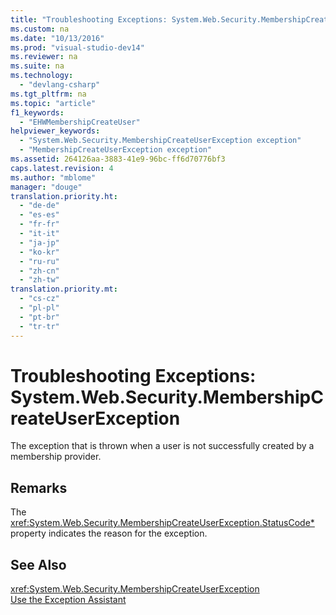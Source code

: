 ```yaml
---
title: "Troubleshooting Exceptions: System.Web.Security.MembershipCreateUserException"
ms.custom: na
ms.date: "10/13/2016"
ms.prod: "visual-studio-dev14"
ms.reviewer: na
ms.suite: na
ms.technology: 
  - "devlang-csharp"
ms.tgt_pltfrm: na
ms.topic: "article"
f1_keywords: 
  - "EHWMembershipCreateUser"
helpviewer_keywords: 
  - "System.Web.Security.MembershipCreateUserException exception"
  - "MembershipCreateUserException exception"
ms.assetid: 264126aa-3883-41e9-96bc-ff6d70776bf3
caps.latest.revision: 4
ms.author: "mblome"
manager: "douge"
translation.priority.ht: 
  - "de-de"
  - "es-es"
  - "fr-fr"
  - "it-it"
  - "ja-jp"
  - "ko-kr"
  - "ru-ru"
  - "zh-cn"
  - "zh-tw"
translation.priority.mt: 
  - "cs-cz"
  - "pl-pl"
  - "pt-br"
  - "tr-tr"
---
```

# Troubleshooting Exceptions: System.Web.Security.MembershipCreateUserException
The exception that is thrown when a user is not successfully created by a membership provider.  
  
## Remarks  
 The <xref:System.Web.Security.MembershipCreateUserException.StatusCode*> property indicates the reason for the exception.  
  
## See Also  
 <xref:System.Web.Security.MembershipCreateUserException>   
 [Use the Exception Assistant](../Topic/How%20to:%20Use%20the%20Exception%20Assistant.md)